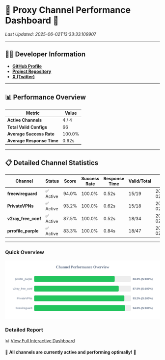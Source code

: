 # 🌟 Proxy Channel Performance Dashboard 🌟

_Last Updated: 2025-06-02T13:33:33.109907_

---

## 👩‍💻 Developer Information

- **[GitHub Profile](https://github.com/4n0nymou3)**  
- **[Project Repository](https://github.com/4n0nymou3/multi-proxy-config-fetcher)**  
- **[X (Twitter)](https://x.com/4n0nymou3)**  

---

## 📊 Performance Overview

| Metric                | Value       |
|-----------------------|-------------|
| **Active Channels**   | 4 / 4       |
| **Total Valid Configs** | 66          |
| **Average Success Rate** | 100.0%      |
| **Average Response Time** | 0.62s       |

---

## 📋 Detailed Channel Statistics

| Channel          | Status     | Score  | Success Rate | Response Time | Valid/Total | Last Success               |
|------------------|------------|--------|--------------|---------------|-------------|----------------------------|
| **freewireguard**  | ✅ Active  | 94.0%  | 100.0% | 0.52s         | 15/19       | 2025-06-02T13:33:33.108176 |
| **PrivateVPNs**  | ✅ Active  | 93.2%  | 100.0% | 0.62s         | 15/18       | 2025-06-02T13:33:32.563198 |
| **v2ray_free_conf**  | ✅ Active  | 87.5%  | 100.0% | 0.52s         | 18/34       | 2025-06-02T13:33:31.911332 |
| **prrofile_purple**  | ✅ Active  | 83.3%  | 100.0% | 0.84s         | 18/47       | 2025-06-02T13:33:31.301683 |

---

### Quick Overview
<div align="center">
  <a href="https://raw.githubusercontent.com/nullluser/NullRepo/refs/heads/main/assets/channel_stats_chart.svg">
    <img src="https://raw.githubusercontent.com/nullluser/NullRepo/refs/heads/main/assets/channel_stats_chart.svg" alt="Source Performance Statistics" width="800">
  </a>
</div>

### Detailed Report
📊 [View Full Interactive Dashboard](https://htmlpreview.github.io/?https://github.com/nullluser/NullRepo/blob/main/assets/performance_report.html)

🎉 **All channels are currently active and performing optimally!** 🎉
